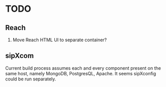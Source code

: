 TODO
====

Reach
-----

1. Move Reach HTML UI to separate container?

sipXcom
-------

Current build process assumes each and every component present on the same host, namely MongoDB, PostgresQL, Apache.
It seems sipXconfig could be run separately.
